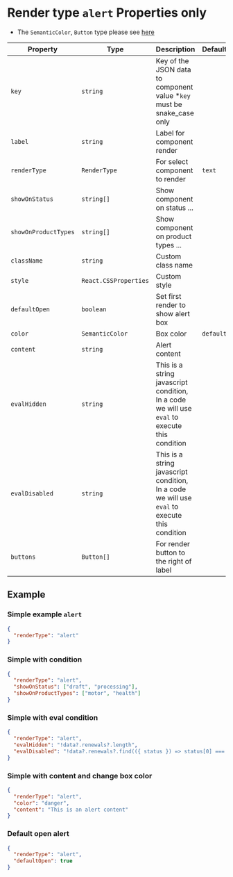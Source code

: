 # Render type `alert` Properties only

- The `SemanticColor`, `Button` type please see [here](../README.md)

| Property             | Type                  | Description                                                                                   | Default   | Required | Example               |
| -------------------- | --------------------- | --------------------------------------------------------------------------------------------- | --------- | -------- | --------------------- |
| `key`                | `string`              | Key of the JSON data to component value \*`key` must be snake_case only                       |           | Yes      | `agent.first_name`    |
| `label`              | `string`              | Label for component render                                                                    |           | Yes      |                       |
| `renderType`         | `RenderType`          | For select component to render                                                                | `text`    | No       |                       |
| `showOnStatus`       | `string[]`            | Show component on status ...                                                                  |           | No       | `['draft', 'submit']` |
| `showOnProductTypes` | `string[]`            | Show component on product types ...                                                           |           | No       | `['motor', 'health']` |
| `className`          | `string`              | Custom class name                                                                             |           | No       | `text-primary`        |
| `style`              | `React.CSSProperties` | Custom style                                                                                  |           | No       | `{ color: 'red' }`    |
| `defaultOpen`        | `boolean`             | Set first render to show alert box                                                            |           | No       |                       |
| `color`              | `SemanticColor`       | Box color                                                                                     | `default` | No       |                       |
| `content`            | `string`              | Alert content                                                                                 |           | No       |                       |
| `evalHidden`         | `string`              | This is a string javascript condition, In a code we will use `eval` to execute this condition |           | No       |                       |
| `evalDisabled`       | `string`              | This is a string javascript condition, In a code we will use `eval` to execute this condition |           | No       |                       |
| `buttons`            | `Button[]`            | For render button to the right of label                                                       |           | No       |                       |

## Example

### Simple example `alert`

```json
{
  "renderType": "alert"
}
```

### Simple with condition

```json
{
  "renderType": "alert",
  "showOnStatus": ["draft", "processing"],
  "showOnProductTypes": ["motor", "health"]
}
```

### Simple with eval condition

```json
{
  "renderType": "alert",
  "evalHidden": "!data?.renewals?.length",
  "evalDisabled": "!data?.renewals?.find(({ status }) => status[0] === 'pending')"
}
```

### Simple with content and change box color

```json
{
  "renderType": "alert",
  "color": "danger",
  "content": "This is an alert content"
}
```

### Default open alert

```json
{
  "renderType": "alert",
  "defaultOpen": true
}
```
